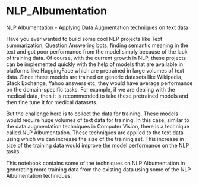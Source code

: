 # NLP_Albumentation

NLP Albumentation - Applying Data Augmentation techniques on text data

Have you ever wanted to build some cool NLP projects like Text summarization, Question Answering bots, finding semantic meaning in the text and got poor performance from the model simply because of the lack of training data. Of course, with the current growth in NLP, these projects can be implemented quickly with the help of models that are available in platforms like HuggingFace which are pretrained in large volumes of text data. Since these models are trained on generic datasets like Wikipedia, Stack Exchange, Yahoo answers etc, they would have average performance on the domain-specific tasks. For example, if we are dealing with the medical data, then it is recommended to take these pretrained models and then fine tune it for medical datasets.

But the challenge here is to collect the data for training. These models would require huge volumes of text data for training. In this case, similar to the data augmentation techniques in Computer Vision, there is a technique called NLP Albumentation. These techniques are applied to the text data using which we can increase the size of the training set. This increase in size of the training data would improve the model performance on the NLP tasks.

This notebook contains some of the techniques on NLP Albumentation in generating more training data from the existing data using some of the NLP Albumentation techniques.
